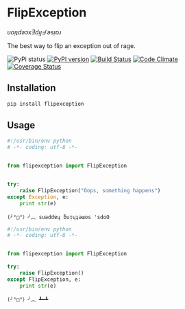 # FlipException
_uoᴉʇdǝɔxƎdᴉꞁᖵ ǝsᴉɐɹ_

The best way to flip an exception out of rage.

![PyPi status](https://img.shields.io/pypi/status/flipexception.svg)
[![PyPI version](https://badge.fury.io/py/flipexception.svg)](https://badge.fury.io/py/flipexception)
[![Build Status](https://travis-ci.org/xeBuz/FlipException.svg?branch=master)](https://travis-ci.org/xeBuz/FlipException)
[![Code Climate](https://codeclimate.com/github/xeBuz/FlipException/badges/gpa.svg)](https://codeclimate.com/github/xeBuz/FlipException)
[![Coverage Status](https://coveralls.io/repos/github/xeBuz/FlipException/badge.svg?branch=master)](https://coveralls.io/github/xeBuz/FlipException?branch=master)

## Installation
```bash
pip install flipexception
```


## Usage

```python
#!/usr/bin/env python
# -*- coding: utf-8 -*-


from flipexception import FlipException


try:
    raise FlipException("Oops, something happens")
except Exception, e:
    print str(e)
```

```
(╯°□°）╯︵ suǝddɐɥ ƃuᴉɥʇǝɯos 'sdoO
```



```python
#!/usr/bin/env python
# -*- coding: utf-8 -*-


from flipexception import FlipException
    
try:
    raise FlipException()
except FlipException, e:
    print str(e)
```

```
(╯°□°）╯︵ ┻━┻
```


